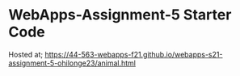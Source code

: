 # WebApps-Assignment-5 Starter Code
Hosted at; https://44-563-webapps-f21.github.io/webapps-s21-assignment-5-ohilonge23/animal.html

